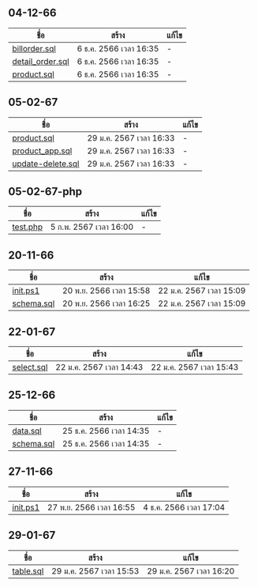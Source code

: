 
## 04-12-66

ชื่อ | สร้าง | แก้ไข
---| ----| ---
[billorder.sql](04-12-66/billorder.sql) | 6 ธ.ค. 2566 เวลา 16:35 | - 
[detail_order.sql](04-12-66/detail_order.sql) | 6 ธ.ค. 2566 เวลา 16:35 | - 
[product.sql](04-12-66/product.sql) | 6 ธ.ค. 2566 เวลา 16:35 | - 

## 05-02-67

ชื่อ | สร้าง | แก้ไข
---| ----| ---
[product.sql](05-02-67/product.sql) | 29 ม.ค. 2567 เวลา 16:33 | - 
[product_app.sql](05-02-67/product_app.sql) | 29 ม.ค. 2567 เวลา 16:33 | - 
[update-delete.sql](05-02-67/update-delete.sql) | 29 ม.ค. 2567 เวลา 16:33 | - 

## 05-02-67-php

ชื่อ | สร้าง | แก้ไข
---| ----| ---
[test.php](05-02-67-php/test.php) | 5 ก.พ. 2567 เวลา 16:00 | - 

## 20-11-66

ชื่อ | สร้าง | แก้ไข
---| ----| ---
[init.ps1](20-11-66/init.ps1) | 20 พ.ย. 2566 เวลา 15:58 | 22 ม.ค. 2567 เวลา 15:09
[schema.sql](20-11-66/schema.sql) | 20 พ.ย. 2566 เวลา 16:25 | 22 ม.ค. 2567 เวลา 15:09

## 22-01-67

ชื่อ | สร้าง | แก้ไข
---| ----| ---
[select.sql](22-01-67/select.sql) | 22 ม.ค. 2567 เวลา 14:43 | 22 ม.ค. 2567 เวลา 15:43

## 25-12-66

ชื่อ | สร้าง | แก้ไข
---| ----| ---
[data.sql](25-12-66/data.sql) | 25 ธ.ค. 2566 เวลา 14:35 | - 
[schema.sql](25-12-66/schema.sql) | 25 ธ.ค. 2566 เวลา 14:35 | - 

## 27-11-66

ชื่อ | สร้าง | แก้ไข
---| ----| ---
[init.ps1](27-11-66/init.ps1) | 27 พ.ย. 2566 เวลา 16:55 | 4 ธ.ค. 2566 เวลา 17:04

## 29-01-67

ชื่อ | สร้าง | แก้ไข
---| ----| ---
[table.sql](29-01-67/table.sql) | 29 ม.ค. 2567 เวลา 15:53 | 29 ม.ค. 2567 เวลา 16:20